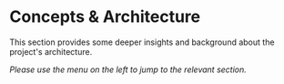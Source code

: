# Concepts & Architecture
This section provides some deeper insights and background about the project's architecture.

_Please use the menu on the left to jump to the relevant section._

